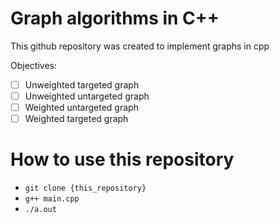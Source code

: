 # Graph algorithms in C++

This github repository was created to implement graphs in cpp

Objectives:

- [ ] Unweighted targeted graph
- [ ] Unweighted untargeted graph
- [ ] Weighted untargeted graph
- [ ] Weighted targeted graph

# How to use this repository

- ```git clone {this_repository}``` 
- ```g++ main.cpp```
- ```./a.out```
